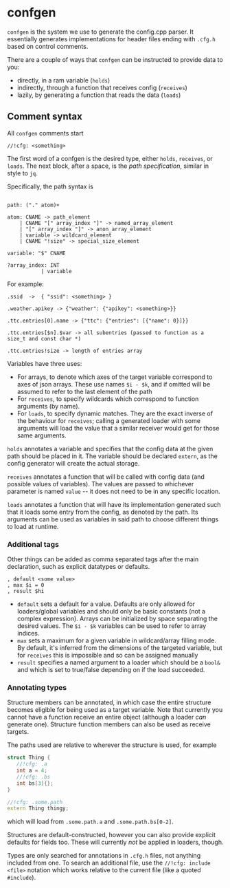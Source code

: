 # confgen
 
`confgen` is the system we use to generate the config.cpp parser. It essentially generates implementations for header files ending with `.cfg.h` based
on control comments.

There are a couple of ways that `confgen` can be instructed to provide data to you:

- directly, in a ram variable (`holds`)
- indirectly, through a function that receives config (`receives`)
- lazily, by generating a function that reads the data (`loads`)

## Comment syntax

All `confgen` comments start

```
//!cfg: <something>
```

The first word of a confgen is the desired type, either `holds`, `receives`, or `loads`. The next block, after a space, is the _path specification_, similar in
style to `jq`.

Specifically, the path syntax is

```ebnf

path: ("." atom)+

atom: CNAME -> path_element
	| CNAME "[" array_index "]" -> named_array_element
	| "[" array_index "]" -> anon_array_element
	| variable -> wildcard_element
	| CNAME "!size" -> special_size_element

variable: "$" CNAME

?array_index: INT
		   | variable

```

For example:

```
.ssid  ->  { "ssid": <something> }

.weather.apikey -> {"weather": {"apikey": <something>}}

.ttc.entries[0].name -> {"ttc": {"entries": [{"name": 0}]}}

.ttc.entries[$n].$var -> all subentries (passed to function as a size_t and const char *)

.ttc.entries!size -> length of entries array
```

Variables have three uses:
- For arrays, to denote which axes of the target variable correspond to axes of json arrays. These use names `$i - $k`, and if omitted will be assumed to refer to the
  last element of the path
- For `receives`, to specify wildcards which correspond to function arguments (by name).
- For `loads`, to specify dynamic matches. They are the exact inverse of the behaviour for `receives`; calling a generated loader with some arguments
will load the value that a similar receiver would get for those same arguments.

`holds` annotates a variable and specifies that the config data at the given path should be placed in it. The variable should be declared
`extern`, as the config generator will create the actual storage.

`receives` annotates a function that will be called with config data (and possible values of variables). The values are passed to whichever parameter
is named `value` -- it does not need to be in any specific location.

`loads` annotates a function that will have its implementation generated such that it loads some entry from the config, as denoted by the path. Its arguments
can be used as variables in said path to choose different things to load at runtime.

### Additional tags

Other things can be added as comma separated tags after the main declaration, such as explicit datatypes or defaults.

```
, default <some value>
, max $i = 0
, result $hi
```

- `default` sets a default for a value. Defaults are only allowed for loaders/global variables and should only be basic constants (not a complex expression). Arrays
can be initialized by space separating the desired values. The `$i - $k` variables can be used to refer to array indices.
- `max` sets a maximum for a given variable in wildcard/array filling mode. By default, it's inferred from the dimensions of the targeted variable,
but for `receives` this is impossible and so can be assigned manually
- `result` specifies a named argument to a loader which should be a `bool&` and which is set to true/false depending on if the load succeeded.

### Annotating types

Structure members can be annotated, in which case the entire structure becomes eligible for being used as a target variable. Note that currently you cannot have a function
receive an entire object (although a loader _can_ generate one). Structure function members can also be used as receive targets.

The paths used are relative to wherever the structure is used, for example

```c++
struct Thing {
   //!cfg: .a
   int a = 4;
   //!cfg: .bs
   int bs[3]{};
}

//!cfg: .some.path
extern Thing thingy;
```

which will load from `.some.path.a` and `.some.path.bs[0-2]`.

Structures are default-constructed, however you can also provide explicit defaults for fields too. These will currently _not_ be applied
in loaders, though.

Types are only searched for annotations in `.cfg.h` files, not anything included from one. To search an additional file, use the `//!cfg: include <file>` notation
which works relative to the current file (like a quoted `#include`).


